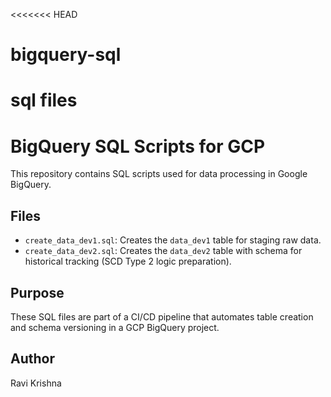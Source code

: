 <<<<<<< HEAD
# bigquery-sql
sql files
=======
# BigQuery SQL Scripts for GCP

This repository contains SQL scripts used for data processing in Google BigQuery.

## Files

- `create_data_dev1.sql`: Creates the `data_dev1` table for staging raw data.
- `create_data_dev2.sql`: Creates the `data_dev2` table with schema for historical tracking (SCD Type 2 logic preparation).

## Purpose

These SQL files are part of a CI/CD pipeline that automates table creation and schema versioning in a GCP BigQuery project.

## Author

Ravi Krishna
